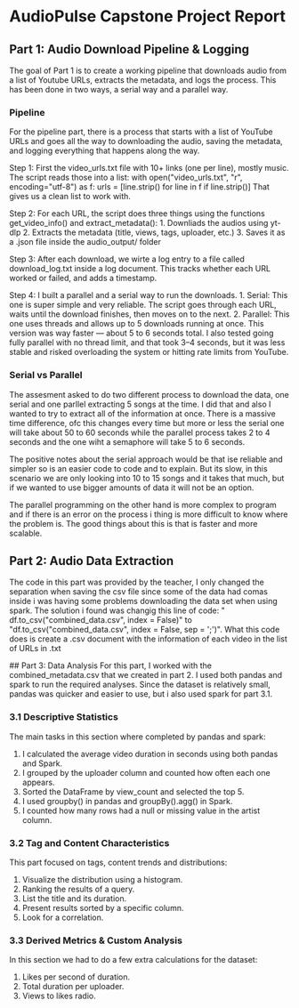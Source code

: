 # AudioPulse Capstone Project Report

## Part 1: Audio Download Pipeline & Logging
The goal of Part 1 is to create a working pipeline that downloads audio from a list of Youtube URLs, extracts the metadata, and logs the process. This has been done in two ways, a serial way and a parallel way. 

### Pipeline
For the pipeline part, there is a process that starts with a list of YouTube URLs and goes all the way to downloading the audio, saving the metadata, and logging everything that happens along the way.

Step 1: First the video_urls.txt file with 10+ links (one per line), mostly music. The script reads those into a list:
with open("video_urls.txt", "r", encoding="utf-8") as f:
    urls = [line.strip() for line in f if line.strip()]
That gives us a clean list to work with.

Step 2: For each URL, the script does three things using the functions get_video_info() and extract_metadata():
    1. Downliads the audios using yt-dlp
    2. Extracts the metadata (title, views, tags, uploader, etc.)
    3. Saves it as a .json file inside the audio_output/ folder

Step 3: After each download, we wirte a log entry to a file called download_log.txt inside a log document. This tracks whether each URL worked or failed, and adds a timestamp.

Step 4: I built a parallel and a serial way to run the downloads. 
    1. Serial: This one is super simple and very reliable. The script goes through each URL, waits until the download finishes, then moves on to the next.
    2. Parallel: This one uses threads and allows up to 5 downloads running at once. This version was way faster — about 5 to 6 seconds total. I also tested going fully parallel with no thread limit, and that took 3–4 seconds, but it was less stable and risked overloading the system or hitting rate limits from YouTube.


### Serial vs Parallel
The assesment asked to do two different process to download the data, one serial and one parllel extracting 5 songs at the time. I did that and also I wanted to try to extract all of the information at once. 
There is a massive time difference, ofc this changes every time but more or less the serial one will take about 50 to 60 seconds while the parallel process takes 2 to 4 seconds and the one wiht a semaphore will take 5 to 6 seconds. 

The positive notes about the serial approach would be that ise reliable and simpler so is an easier code to code and to explain. But its slow, in this scenario we are only looking into 10 to 15 songs and it takes that much, but if we wanted to use bigger amounts of data it will not be an option.

The parallel programming on the other hand is more complex to program and if there is an error on the process i thing is more difficult to know where the problem is. The good things about this is that is faster and more scalable.

## Part 2: Audio Data Extraction
The code in this part was provided by the teacher, I only changed the separation when saving the csv file since some of the data had comas inside i was having some problems downloading the data set when using spark. The solution i found was changig this line of code: " df.to_csv("combined_data.csv", index = False)" to  "df.to_csv("combined_data.csv", index = False, sep = ';')".
What this code does is create a .csv document with the information of each video in the list of URLs in .txt

## Part 3: Data Analysis
For this part, I worked with the combined_metadata.csv that we created in part 2. I used both pandas and spark to run the required analyses. Since the dataset is relatively small, pandas was quicker and easier to use, but i also used spark for part 3.1.

### 3.1 Descriptive Statistics
The main tasks in this section where completed by pandas and spark:
1. I calculated the average video duration in seconds using both pandas and Spark.
2. I grouped by the uploader column and counted how often each one appears.
3. Sorted the DataFrame by view_count and selected the top 5.
4. I used groupby() in pandas and groupBy().agg() in Spark.
5. I counted how many rows had a null or missing value in the artist column.

### 3.2 Tag and Content Characteristics
This part focused on tags, content trends and distributions:
1. Visualize the distribution using a histogram.
2. Ranking the results of a query.
3. List the title and its duration. 
4. Present results sorted by a specific column. 
5. Look for a correlation.

### 3.3 Derived Metrics & Custom Analysis
In this section we had to do a few extra calculations for the dataset:
1. Likes per second of duration.
2. Total duration per uploader.
3. Views to likes radio.
